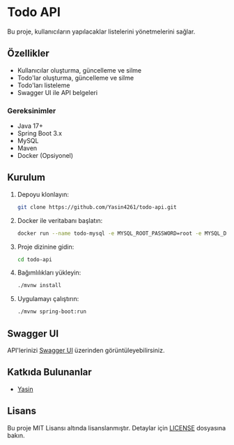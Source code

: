 # Todo API

Bu proje, kullanıcıların yapılacaklar listelerini yönetmelerini sağlar.

## Özellikler

- Kullanıcılar oluşturma, güncelleme ve silme
- Todo'lar oluşturma, güncelleme ve silme
- Todo'ları listeleme
- Swagger UI ile API belgeleri

### Gereksinimler

- Java 17+
- Spring Boot 3.x
- MySQL
- Maven
- Docker (Opsiyonel)

## Kurulum

1. Depoyu klonlayın:

    ```bash
    git clone https://github.com/Yasin4261/todo-api.git
    ```

2. Docker ile veritabanı başlatın:

   ```bash
   docker run --name todo-mysql -e MYSQL_ROOT_PASSWORD=root -e MYSQL_DATABASE=todo_api -p 3308:3306 -d mysql:latest
   ```

3. Proje dizinine gidin:

    ```bash
    cd todo-api
    ```

4. Bağımlılıkları yükleyin:

    ```bash
    ./mvnw install
    ```

5. Uygulamayı çalıştırın:

    ```bash
    ./mvnw spring-boot:run
    ```

## Swagger UI

API'lerinizi [Swagger UI](http://localhost:8080/swagger-ui.html) üzerinden görüntüleyebilirsiniz.

## Katkıda Bulunanlar

- [Yasin](https://github.com/Yasin4261)

## Lisans

Bu proje MIT Lisansı altında lisanslanmıştır. Detaylar için [LICENSE](LICENSE) dosyasına bakın.


